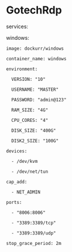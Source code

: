 # GotechRdp
services:

  windows:

    image: dockurr/windows

    container_name: windows

    environment:

      VERSION: "10"

      USERNAME: "MASTER"

      PASSWORD: "admin@123"

      RAM_SIZE: "4G"

      CPU_CORES: "4"

      DISK_SIZE: "400G"

      DISK2_SIZE: "100G"

    devices:

      - /dev/kvm

      - /dev/net/tun

    cap_add:

      - NET_ADMIN

    ports:

      - "8006:8006"

      - "3389:3389/tcp"

      - "3389:3389/udp"

    stop_grace_period: 2m

